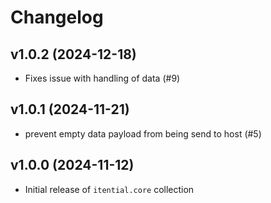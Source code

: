 # Changelog

## v1.0.2 (2024-12-18)

- Fixes issue with handling of data (#9)

## v1.0.1 (2024-11-21)

- prevent empty data payload from being send to host (#5)

## v1.0.0 (2024-11-12)

- Initial release of `itential.core` collection
